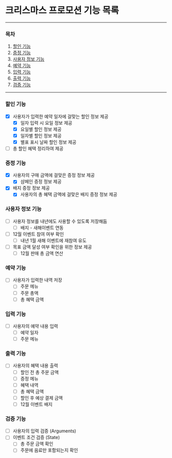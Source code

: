 # 크리스마스 프로모션 기능 목록

---
### 목차
1. [할인 기능](#할인-기능)
2. [증정 기능](#할인-기능)
3. [사용자 정보 기능](#할인-기능)
4. [예약 기능](#할인-기능)
5. [입력 기능](#입력-기능)
6. [출력 기능](#출력-기능)
7. [검증 기능](#검증-기능)
---

### 할인 기능
- [x] 사용자가 입력한 예약 일자에 걸맞는 할인 정보 제공
  - [x] 일자 입력 시 요일 정보 제공
  - [x] 요일별 할인 정보 제공
  - [x] 일자별 할인 정보 제공
  - [x] 별표 표시 날짜 할인 정보 제공
- [ ] 총 할인 혜택 정리하여 제공

### 증정 기능
- [x] 사용자의 구매 금액에 걸맞은 증정 정보 제공
  - [x] 샴페인 증정 정보 제공
- [x] 배지 증정 정보 제공
  - [x] 사용자의 총 혜택 금액에 걸맞은 배지 증정 정보 제공

### 사용자 정보 기능
- [ ] 사용자 정보를 내년에도 사용할 수 있도록 저장해둠
  - [ ] 배지 - 새해이벤트 연동
- [ ] 12월 이벤트 참여 여부 확인
  - [ ] 내년 1월 새해 이벤트에 재참여 유도
- [ ] 목표 금액 달성 여부 확인을 위한 정보 제공
  - [ ] 12월 판매 총 금액 연산

### 예약 기능
- [ ] 사용자가 입력한 내역 저장
  - [ ] 주문 메뉴
  - [ ] 주문 총액
  - [ ] 총 혜택 금액

### 입력 기능
- [ ] 사용자의 예약 내용 입력
  - [ ] 예약 일자
  - [ ] 주문 메뉴

### 출력 기능
- [ ] 사용자의 혜택 내용 출력
    - [ ] 할인 전 총 주문 금액
    - [ ] 증정 메뉴
    - [ ] 혜택 내역
    - [ ] 총 혜택 금액
    - [ ] 할인 후 예상 결제 금액
    - [ ] 12월 이벤트 배지

### 검증 기능
- [ ] 사용자의 입력 검증 (Arguments)
- [ ] 이벤트 조건 검증 (State)
    - [ ] 총 주문 금액 확인
    - [ ] 주문에 음료만 포함되는지 확인